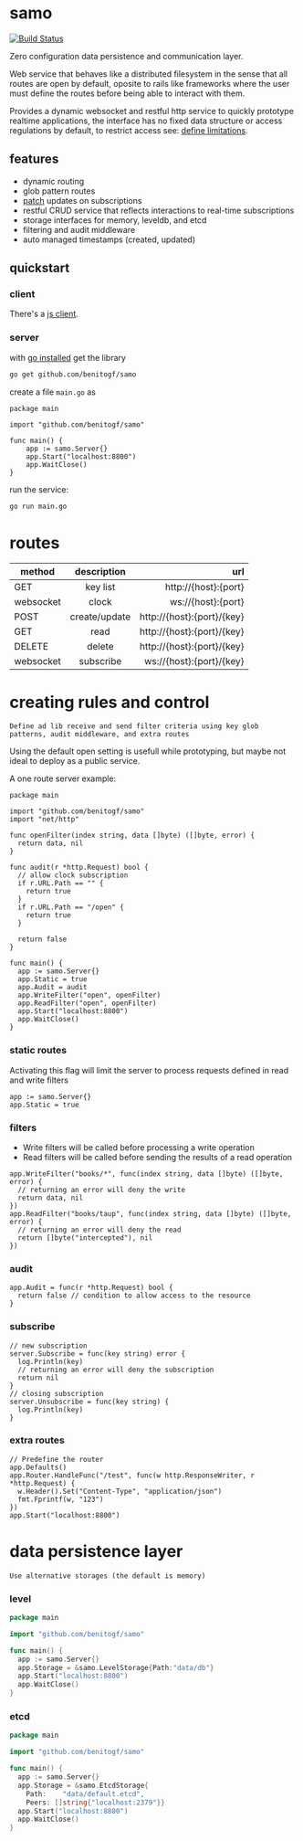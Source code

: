 # samo

[![Build Status][build-image]][build-url]


[build-url]: https://travis-ci.com/benitogf/samo
[build-image]: https://api.travis-ci.com/benitogf/samo.svg?branch=master&style=flat-square

Zero configuration data persistence and communication layer.

Web service that behaves like a distributed filesystem in the sense that all routes are open by default, oposite to rails like frameworks where the user must define the routes before being able to interact with them.

Provides a dynamic websocket and restful http service to quickly prototype realtime applications, the interface has no fixed data structure or access regulations by default, to restrict access see: [define limitations](https://github.com/benitogf/samo#filters-audit-subscription-events-and-extra-routes).

## features

- dynamic routing
- glob pattern routes
- [patch](http://jsonpatch.com) updates on subscriptions
- restful CRUD service that reflects interactions to real-time subscriptions
- storage interfaces for memory, leveldb, and etcd
- filtering and audit middleware
- auto managed timestamps (created, updated)

## quickstart

### client

There's a [js client](https://www.npmjs.com/package/samo-js-client).

### server

with [go installed](https://golang.org/doc/install) get the library

```bash
go get github.com/benitogf/samo
```

create a file `main.go` as
```golang
package main

import "github.com/benitogf/samo"

func main() {
	app := samo.Server{}
	app.Start("localhost:8800")
	app.WaitClose()
}
```

run the service:
```bash
go run main.go
```

# routes

| method | description | url    |
| ------------- |:-------------:| -----:|
| GET | key list | http://{host}:{port} |
| websocket| clock | ws://{host}:{port} |
| POST | create/update | http://{host}:{port}/{key} |
| GET | read | http://{host}:{port}/{key} |
| DELETE | delete | http://{host}:{port}/{key} |
| websocket| subscribe | ws://{host}:{port}/{key} |

# creating rules and control

    Define ad lib receive and send filter criteria using key glob patterns, audit middleware, and extra routes

Using the default open setting is usefull while prototyping, but maybe not ideal to deploy as a public service.

A one route server example:

```golang
package main

import "github.com/benitogf/samo"
import "net/http"

func openFilter(index string, data []byte) ([]byte, error) {
  return data, nil
}

func audit(r *http.Request) bool {
  // allow clock subscription
  if r.URL.Path == "" {
    return true
  }
  if r.URL.Path == "/open" {
    return true
  }

  return false
}

func main() {
  app := samo.Server{}
  app.Static = true
  app.Audit = audit
  app.WriteFilter("open", openFilter)
  app.ReadFilter("open", openFilter)
  app.Start("localhost:8800")
  app.WaitClose()
}
```

### static routes

Activating this flag will limit the server to process requests defined in read and write filters

```golang
app := samo.Server{}
app.Static = true
```


### filters

- Write filters will be called before processing a write operation
- Read filters will be called before sending the results of a read operation

```golang
app.WriteFilter("books/*", func(index string, data []byte) ([]byte, error) {
  // returning an error will deny the write
  return data, nil
})
app.ReadFilter("books/taup", func(index string, data []byte) ([]byte, error) {
  // returning an error will deny the read
  return []byte("intercepted"), nil
})
```

### audit

```golang
app.Audit = func(r *http.Request) bool {
  return false // condition to allow access to the resource
}
```

### subscribe

```golang
// new subscription
server.Subscribe = func(key string) error {
  log.Println(key)
  // returning an error will deny the subscription
  return nil
}
// closing subscription
server.Unsubscribe = func(key string) {
  log.Println(key)
}
```

### extra routes

```golang
// Predefine the router
app.Defaults()
app.Router.HandleFunc("/test", func(w http.ResponseWriter, r *http.Request) {
  w.Header().Set("Content-Type", "application/json")
  fmt.Fprintf(w, "123")
})
app.Start("localhost:8800")
```

# data persistence layer

    Use alternative storages (the default is memory)

### level
```go
package main

import "github.com/benitogf/samo"

func main() {
  app := samo.Server{}
  app.Storage = &samo.LevelStorage{Path:"data/db"}
  app.Start("localhost:8800")
  app.WaitClose()
}
```
### etcd
```go
package main

import "github.com/benitogf/samo"

func main() {
  app := samo.Server{}
  app.Storage = &samo.EtcdStorage{
    Path:    "data/default.etcd",
    Peers: []string{"localhost:2379"}}
  app.Start("localhost:8800")
  app.WaitClose()
}
```


